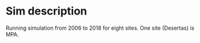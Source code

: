 # Sim description

Running simulation from 2006 to 2018 for eight sites. One site (Desertas) is MPA. 